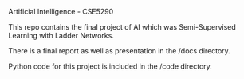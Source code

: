 Artificial Intelligence - CSE5290

This repo contains the final project of AI which was Semi-Supervised Learning with Ladder Networks. 

There is a final report as well as presentation in the /docs directory. 

Python code for this project is included in the /code directory.
